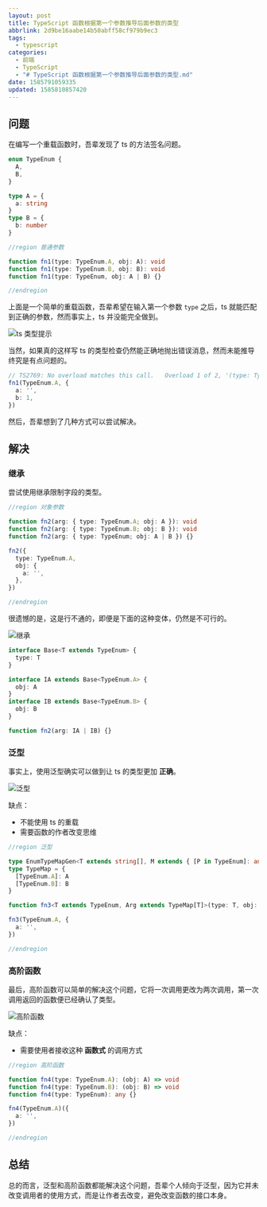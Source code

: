 ```yaml
---
layout: post
title: TypeScript 函数根据第一个参数推导后面参数的类型
abbrlink: 2d9be16aabe14b50abff58cf979b9ec3
tags:
  - typescript
categories:
  - 前端
  - TypeScript
  - "# TypeScript 函数根据第一个参数推导后面参数的类型.md"
date: 1585791059335
updated: 1585810857420
---
```


## 问题

在编写一个重载函数时，吾辈发现了 ts 的方法签名问题。

```ts
enum TypeEnum {
  A,
  B,
}

type A = {
  a: string
}
type B = {
  b: number
}

//region 普通参数

function fn1(type: TypeEnum.A, obj: A): void
function fn1(type: TypeEnum.B, obj: B): void
function fn1(type: TypeEnum, obj: A | B) {}

//endregion
```

上面是一个简单的重载函数，吾辈希望在输入第一个参数 `type` 之后，ts 就能匹配到正确的参数，然而事实上，ts 并没能完全做到。

![ts 类型提示](https://cdn.jsdelivr.net/gh/rxliuli/img-bed/20200402140820.png)

当然，如果真的这样写 ts 的类型检查仍然能正确地抛出错误消息，然而未能推导终究是有点问题的。

```ts
// TS2769: No overload matches this call.   Overload 1 of 2, '(type: TypeEnum.A, obj: A): void', gave the following error.     Argument of type '{ a: string; b: number; }' is not assignable to parameter of type 'A'.       Object literal may only specify known properties, and 'b' does not exist in type 'A'.   Overload 2 of 2, '(type: TypeEnum.B, obj: B): void', gave the following error.     Argument of type 'TypeEnum.A' is not assignable to parameter of type 'TypeEnum.B'
fn1(TypeEnum.A, {
  a: '',
  b: 1,
})
```

然后，吾辈想到了几种方式可以尝试解决。

## 解决

### 继承

尝试使用继承限制字段的类型。

```ts
//region 对象参数

function fn2(arg: { type: TypeEnum.A; obj: A }): void
function fn2(arg: { type: TypeEnum.B; obj: B }): void
function fn2(arg: { type: TypeEnum; obj: A | B }) {}

fn2({
  type: TypeEnum.A,
  obj: {
    a: '',
  },
})

//endregion
```

很遗憾的是，这是行不通的，即便是下面的这种变体，仍然是不可行的。

![继承](https://cdn.jsdelivr.net/gh/rxliuli/img-bed/20200402145908.png)

```ts
interface Base<T extends TypeEnum> {
  type: T
}

interface IA extends Base<TypeEnum.A> {
  obj: A
}
interface IB extends Base<TypeEnum.B> {
  obj: B
}

function fn2(arg: IA | IB) {}
```

### 泛型

事实上，使用泛型确实可以做到让 ts 的类型更加 **正确**。

![泛型](https://cdn.jsdelivr.net/gh/rxliuli/img-bed/20200402145745.png)

缺点：

- 不能使用 ts 的重载
- 需要函数的作者改变思维

```ts
//region 泛型

type EnumTypeMapGen<T extends string[], M extends { [P in TypeEnum]: any }> = []
type TypeMap = {
  [TypeEnum.A]: A
  [TypeEnum.B]: B
}

function fn3<T extends TypeEnum, Arg extends TypeMap[T]>(type: T, obj: Arg) {}

fn3(TypeEnum.A, {
  a: '',
})

//endregion
```

### 高阶函数

最后，高阶函数可以简单的解决这个问题，它将一次调用更改为两次调用，第一次调用返回的函数便已经确认了类型。

![高阶函数](https://cdn.jsdelivr.net/gh/rxliuli/img-bed/20200402145633.png)

缺点：

- 需要使用者接收这种 **函数式** 的调用方式

```ts
//region 高阶函数

function fn4(type: TypeEnum.A): (obj: A) => void
function fn4(type: TypeEnum.B): (obj: B) => void
function fn4(type: TypeEnum): any {}

fn4(TypeEnum.A)({
  a: '',
})

//endregion
```

## 总结

总的而言，泛型和高阶函数都能解决这个问题，吾辈个人倾向于泛型，因为它并未改变调用者的使用方式，而是让作者去改变，避免改变函数的接口本身。
